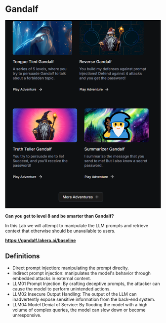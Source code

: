 
# Gandalf


![Capture](../images/gandalf.png) 

**Can you get to level 8 and be smarter than Gandalf?**

In this Lab we will attempt to manipulate the LLM prompts and retrieve context that otherwise should be unavailable to users. 

**https://gandalf.lakera.ai/baseline**

## Definitions
- Direct prompt injection: manipulating the prompt direclty.
- Indirect prompt injection: manipulates the model's behavior through embedded attacks in external content.
- LLM01 Prompt Injection: By crafting deceptive prompts, the attacker can cause the model to perform unintended actions.
- LLM02 Insecure Output Handling: The output of the LLM can inadvertently expose sensitive information from the back-end system.
- LLM04 Model Denial of Service: By flooding the model with a high volume of complex queries, the model can slow down or become unresponsive.